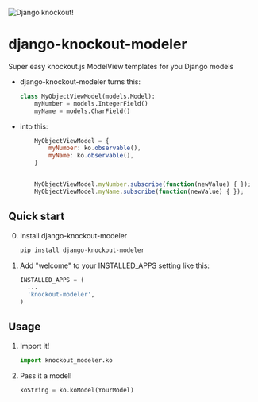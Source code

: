![Django knockout!](http://i.imgur.com/JOBuh4u.gif)

django-knockout-modeler
==============

Super easy knockout.js ModelView templates for you Django models

* django-knockout-modeler turns this:

    ```python
    class MyObjectViewModel(models.Model):
        myNumber = models.IntegerField()
        myName = models.CharField()
    ```

* into this:

    ```javascript
        MyObjectViewModel = {
            myNumber: ko.observable(),
            myName: ko.observable(),
        }


        MyObjectViewModel.myNumber.subscribe(function(newValue) { });
        MyObjectViewModel.myName.subscribe(function(newValue) { });
    ```

Quick start
------------

0. Install django-knockout-modeler

    ```python
    pip install django-knockout-modeler
    ```

1. Add "welcome" to your INSTALLED_APPS setting like this:

    ```python
    INSTALLED_APPS = (
      ...
      'knockout-modeler',
    )
    ```

Usage
---------

1. Import it!

    ```python
    import knockout_modeler.ko
    ```

2. Pass it a model!

    ```python
    koString = ko.koModel(YourModel)
    ```


